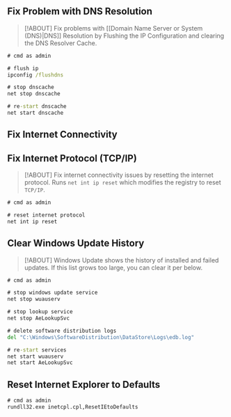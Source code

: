 ## Fix Problem with DNS Resolution

> [!ABOUT]
> Fix problems with [[Domain Name Server or System (DNS)|DNS]] Resolution by Flushing the IP Configuration and clearing the DNS Resolver Cache.

```cmd
# cmd as admin

# flush ip
ipconfig /flushdns

# stop dnscache
net stop dnscache

# re-start dnscache
net start dnscache
```

## Fix Internet Connectivity 

## Fix Internet Protocol (TCP/IP)

> [!ABOUT]
> Fix internet connectivity issues by resetting the internet protocol. Runs `net int ip reset` which modifies the registry to reset `TCP/IP`.

```cmd
# cmd as admin

# reset internet protocol
net int ip reset
```

## Clear Windows Update History

> [!ABOUT]
> Windows Update shows the history of installed and failed updates. If this list grows too large, you can clear it per below.

```cmd
# cmd as admin

# stop windows update service
net stop wuauserv

# stop lookup service
net stop AeLookupSvc

# delete software distribution logs 
del "C:\Windows\SoftwareDistribution\DataStore\Logs\edb.log"

# re-start services
net start wuauserv
net start AeLookupSvc
```

## Reset Internet Explorer to Defaults

```cmd
# cmd as admin
rundll32.exe inetcpl.cpl,ResetIEtoDefaults
```